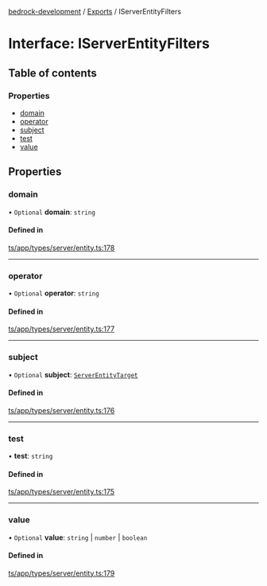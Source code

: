 [bedrock-development](../README.md) / [Exports](../modules.md) / IServerEntityFilters

# Interface: IServerEntityFilters

## Table of contents

### Properties

- [domain](IServerEntityFilters.md#domain)
- [operator](IServerEntityFilters.md#operator)
- [subject](IServerEntityFilters.md#subject)
- [test](IServerEntityFilters.md#test)
- [value](IServerEntityFilters.md#value)

## Properties

### domain

• `Optional` **domain**: `string`

#### Defined in

[ts/app/types/server/entity.ts:178](https://github.com/DauntlessStudio/Bedrock-Developments/blob/c7d1542/ts/app/types/server/entity.ts#L178)

___

### operator

• `Optional` **operator**: `string`

#### Defined in

[ts/app/types/server/entity.ts:177](https://github.com/DauntlessStudio/Bedrock-Developments/blob/c7d1542/ts/app/types/server/entity.ts#L177)

___

### subject

• `Optional` **subject**: [`ServerEntityTarget`](../modules.md#serverentitytarget)

#### Defined in

[ts/app/types/server/entity.ts:176](https://github.com/DauntlessStudio/Bedrock-Developments/blob/c7d1542/ts/app/types/server/entity.ts#L176)

___

### test

• **test**: `string`

#### Defined in

[ts/app/types/server/entity.ts:175](https://github.com/DauntlessStudio/Bedrock-Developments/blob/c7d1542/ts/app/types/server/entity.ts#L175)

___

### value

• `Optional` **value**: `string` \| `number` \| `boolean`

#### Defined in

[ts/app/types/server/entity.ts:179](https://github.com/DauntlessStudio/Bedrock-Developments/blob/c7d1542/ts/app/types/server/entity.ts#L179)
